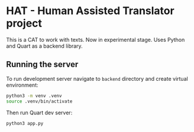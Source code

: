 # HAT - Human Assisted Translator project

This is a CAT to work with texts. Now in experimental stage. Uses Python and
Quart as a backend library.

## Running the server

To run development server navigate to `backend` directory and create virtual
environment:

```bash
python3 -m venv .venv
source .venv/bin/activate
```

Then run Quart dev server:

```bash
python3 app.py
```
